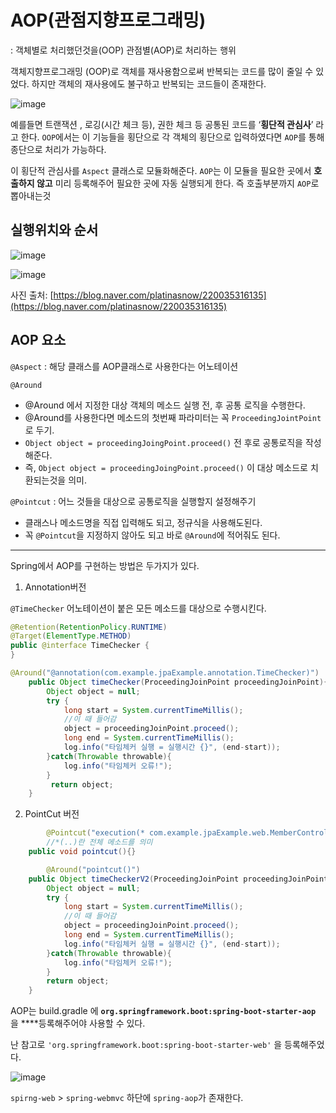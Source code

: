 # AOP(관점지향프로그래밍)
: 객체별로 처리했던것을(OOP) 관점별(AOP)로 처리하는 행위


객체지향프로그래밍 (OOP)로 객체를 재사용함으로써 반복되는 코드를 많이 줄일 수 있었다. 하지만 객체의 재사용에도 불구하고 반복되는 코드들이 존재한다. 

![image](https://user-images.githubusercontent.com/46811084/162377376-e57e5433-c038-4d4a-a530-1d5c29a352f8.png)


예를들면 트랜잭션 , 로깅(시간 체크 등), 권한 체크 등 공통된 코드를 ‘**횡단적 관심사**’ 라고 한다. `OOP`에서는 이 기능들을 횡단으로 각 객체의 횡단으로 입력하였다면 `AOP`를 통해 종단으로 처리가 가능하다.


이 횡단적 관심사를 `Aspect` 클래스로 모듈화해준다. `AOP`는 이 모듈을 필요한 곳에서 **호출하지 않고** 미리 등록해주어 필요한 곳에 자동 실행되게 한다. 즉 호출부분까지 `AOP`로 뽑아내는것

## 실행위치와 순서

![image](https://user-images.githubusercontent.com/46811084/162377073-882f1109-d439-4406-8b24-f12557359237.png)

![image](https://user-images.githubusercontent.com/46811084/162377139-d80e0219-b7ba-40f5-a440-252247d45b9f.png)

사진 출처: [https://blog.naver.com/platinasnow/220035316135](https://blog.naver.com/platinasnow/220035316135)

## AOP 요소

`@Aspect` : 해당 클래스를 AOP클래스로 사용한다는 어노테이션

`@Around`

- @Around 에서 지정한 대상 객체의 메소드 실행 전, 후 공통 로직을 수행한다.
- @Around를 사용한다면 메소드의 첫번째 파라미터는 꼭 `ProceedingJointPoint` 로 두기.
- `Object object = proceedingJoingPoint.proceed()` 전 후로 공통로직을 작성해준다.
- 즉, `Object object = proceedingJoingPoint.proceed()` 이 대상 메소드로 치환되는것을 의미.

`@Pointcut` : 어느 것들을 대상으로 공통로직을 실행할지 설정해주기

- 클래스나 메소드명을 직접 입력해도 되고, 정규식을 사용해도된다.
- 꼭 `@Pointcut`을 지정하지 않아도 되고 바로 `@Around`에 적어줘도 된다.

---

Spring에서 AOP를 구현하는 방법은 두가지가 있다.

1. Annotation버전

`@TimeChecker` 어노테이션이 붙은 모든 메소드를 대상으로 수행시킨다.

```java
@Retention(RetentionPolicy.RUNTIME)
@Target(ElementType.METHOD)
public @interface TimeChecker {
}
```

```java
@Around("@annotation(com.example.jpaExample.annotation.TimeChecker)")
    public Object timeChecker(ProceedingJoinPoint proceedingJoinPoint){
        Object object = null;
        try {
            long start = System.currentTimeMillis();
            //이 때 들어감
            object = proceedingJoinPoint.proceed();
            long end = System.currentTimeMillis();
            log.info("타임체커 실행 = 실행시간 {}", (end-start));
        }catch(Throwable throwable){
            log.info("타임체커 오류!");
        }
         return object;
    }
```

2. PointCut 버전

```java
		@Pointcut("execution(* com.example.jpaExample.web.MemberController.*(..))") 
		//*(..)란 전체 메소드를 의미
    public void pointcut(){}

		@Around("pointcut()")
    public Object timeCheckerV2(ProceedingJoinPoint proceedingJoinPoint){
        Object object = null;
        try {
            long start = System.currentTimeMillis();
            //이 때 들어감
            object = proceedingJoinPoint.proceed();
            long end = System.currentTimeMillis();
            log.info("타임체커 실행 = 실행시간 {}", (end-start));
        }catch(Throwable throwable){
            log.info("타임체커 오류!");
        }
        return object;
    }
```

AOP는 build.gradle 에 **`org.springframework.boot:spring-boot-starter-aop`**  을 ****등록해주어야 사용할 수 있다.

난 참고로 `'org.springframework.boot:spring-boot-starter-web'` 을 등록해주었다.

![image](https://user-images.githubusercontent.com/46811084/162377238-4452a20f-36a6-4ff9-9399-cbe63919826b.png)

`spirng-web` > `spring-webmvc` 하단에 `spring-aop`가 존재한다.

